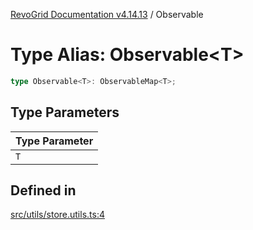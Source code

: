 [RevoGrid Documentation v4.14.13](README.md) / Observable

# Type Alias: Observable\<T\>

```ts
type Observable<T>: ObservableMap<T>;
```

## Type Parameters

| Type Parameter |
| ------ |
| `T` |

## Defined in

[src/utils/store.utils.ts:4](https://github.com/revolist/revogrid/blob/4eff1607ca8ee7d75f31750c713182488767268a/src/utils/store.utils.ts#L4)
